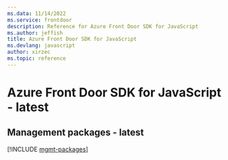 ```yaml
---
ms.data: 11/14/2022
ms.service: frontdoor
description: Reference for Azure Front Door SDK for JavaScript
ms.author: jeffish
title: Azure Front Door SDK for JavaScript
ms.devlang: javascript
author: xirzec
ms.topic: reference
---
```

# Azure Front Door SDK for JavaScript - latest

## Management packages - latest
[!INCLUDE [mgmt-packages](front-door-mgmt-index.md)]